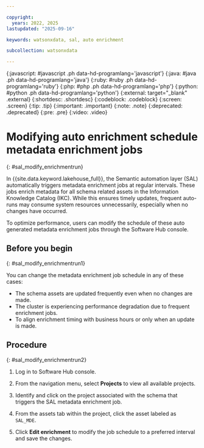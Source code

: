 ```yaml
---

copyright:
  years: 2022, 2025
lastupdated: "2025-09-16"

keywords: watsonxdata, sal, auto enrichment

subcollection: watsonxdata

---
```


{:javascript: #javascript .ph data-hd-programlang='javascript'}
{:java: #java .ph data-hd-programlang='java'}
{:ruby: #ruby .ph data-hd-programlang='ruby'}
{:php: #php .ph data-hd-programlang='php'}
{:python: #python .ph data-hd-programlang='python'}
{:external: target="_blank" .external}
{:shortdesc: .shortdesc}
{:codeblock: .codeblock}
{:screen: .screen}
{:tip: .tip}
{:important: .important}
{:note: .note}
{:deprecated: .deprecated}
{:pre: .pre}
{:video: .video}

# Modifying auto enrichment schedule metadata enrichment jobs
{: #sal_modify_enrichmentrun}

In {{site.data.keyword.lakehouse_full}}, the Semantic automation layer (SAL) automatically triggers metadata enrichment jobs at regular intervals. These jobs enrich metadata for all schema related assets in the Information Knowledge Catalog (IKC). While this ensures timely updates, frequent auto-runs may consume system resources unnecessarily, especially when no changes have occurred.

To optimize performance, users can modify the schedule of these auto generated metadata enrichment jobs through the Software Hub console.

## Before you begin
{: #sal_modify_enrichmentrun1}

You can change the metadata enrichment job schedule in any of these cases:

* The schema assets are updated frequently even when no changes are made.
* The cluster is experiencing performance degradation due to frequent enrichment jobs.
* To align enrichment timing with business hours or only when an update is made.

## Procedure
{: #sal_modify_enrichmentrun2}

1. Log in to Software Hub console.

1. From the navigation menu, select **Projects** to view all available projects.

1. Identify and click on the project associated with the schema that triggers the SAL metadata enrichment job.

1. From the assets tab within the project, click the asset labeled as `SAL_MDE`.

1. Click **Edit enrichment** to modify the job schedule to a preferred interval and save the changes.
